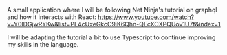 A small application where I will be following Net Ninja's tutorial on graphql and how it interacts with
React: https://www.youtube.com/watch?v=Y0lDGjwRYKw&list=PL4cUxeGkcC9iK6Qhn-QLcXCXPQUov1U7f&index=1

I will be adapting the tutorial a bit to use Typescript to continue improving my skills in the language.
